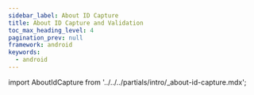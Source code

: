 ```yaml
---
sidebar_label: About ID Capture
title: About ID Capture and Validation
toc_max_heading_level: 4
pagination_prev: null
framework: android
keywords:
  - android
---
```


import AboutIdCapture from '../../../partials/intro/_about-id-capture.mdx';

<AboutIdCapture/>